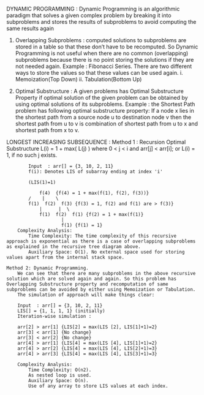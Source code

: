 DYNAMIC PROGRAMMING : Dynamic Programming is an algorithmic paradigm that solves a given complex problem by breaking it into subproblems and stores the results of subproblems to avoid computing the same results again

1. Overlapping Subproblems : computed solutions to subproblems are stored in a table so that these don’t have to be recomputed. So Dynamic Programming is not useful when there are no common (overlapping) subproblems because there is no point storing the solutions if they are not needed again. Example : Fibonacci Series.
There  are two different ways to store the values so that these values can be used again.
    i. Memoization(Top Down)
    ii. Tabulation(Bottom Up)

2. Optimal Substructure : A given problems has Optimal Substructure Property if optimal solution of the given problem can be obtained by using optimal solutions of its subproblems. Example :  the Shortest Path problem has following optimal substructure property:
    If a node x lies in the shortest path from a source node u to destination node v then the shortest path from u to v is combination of shortest path from u to x and shortest path from x to v.

LONGEST INCREASING SUBSEQUENCE : 
    Method 1 : Recursion 
        Optimal Substructure
            L(i) = 1 + max( L(j) ) where 0 < j < i and arr[j] < arr[i]; or
            L(i) = 1, if no such j exists.

            Input  : arr[] = {3, 10, 2, 11}
            f(i): Denotes LIS of subarray ending at index 'i'

            (LIS(1)=1)

                f(4)  {f(4) = 1 + max(f(1), f(2), f(3))}
            /    |    \
            f(1)  f(2)  f(3) {f(3) = 1, f(2) and f(1) are > f(3)}
                |      |  \
                f(1)  f(2)  f(1) {f(2) = 1 + max(f(1)}
                        |
                        f(1) {f(1) = 1}
        Complexity Analysis: 
            Time Complexity: The time complexity of this recursive approach is exponential as there is a case of overlapping subproblems as explained in the recursive tree diagram above.
            Auxiliary Space: O(1). No external space used for storing values apart from the internal stack space.   

    Method 2: Dynamic Programming.
        We can see that there are many subproblems in the above recursive solution which are solved again and again. So this problem has Overlapping Substructure property and recomputation of same subproblems can be avoided by either using Memoization or Tabulation.
        The simulation of approach will make things clear: 

        Input  : arr[] = {3, 10, 2, 11}
        LIS[] = {1, 1, 1, 1} (initially)
        Iteration-wise simulation : 
        
        arr[2] > arr[1] {LIS[2] = max(LIS [2], LIS[1]+1)=2}
        arr[3] < arr[1] {No change}
        arr[3] < arr[2] {No change}
        arr[4] > arr[1] {LIS[4] = max(LIS [4], LIS[1]+1)=2}
        arr[4] > arr[2] {LIS[4] = max(LIS [4], LIS[2]+1)=3}
        arr[4] > arr[3] {LIS[4] = max(LIS [4], LIS[3]+1)=3}

        Complexity Analysis: 
            Time Complexity: O(n2). 
            As nested loop is used.
            Auxiliary Space: O(n). 
            Use of any array to store LIS values at each index.